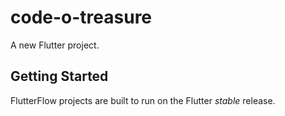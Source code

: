 # code-o-treasure

A new Flutter project.

## Getting Started

FlutterFlow projects are built to run on the Flutter _stable_ release.
